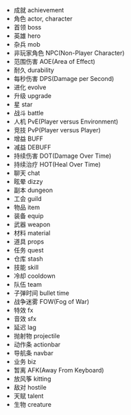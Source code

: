 * 成就 achievement
* 角色 actor, character
* 首领 boss
* 英雄 hero
* 杂兵 mob
* 非玩家角色 NPC(Non-Player Character)
* 范围伤害 AOE(Area of Effect)
* 耐久 durability
* 每秒伤害 DPS(Damage per Second)
* 进化 evolve
* 升级 upgrade
* 星 star
* 战斗 battle
* 人机 PvE(Player versus Environment)
* 竞技 PvP(Player versus Player)
* 增益 BUFF
* 减益 DEBUFF
* 持续伤害 DOT(Damage Over Time)
* 持续治疗 HOT(Heal Over Time)
* 聊天 chat
* 眩晕 dizzy
* 副本 dungeon
* 工会 guild
* 物品 item
* 装备 equip
* 武器 weapon
* 材料 material
* 道具 props
* 任务 quest
* 仓库 stash
* 技能 skill
* 冷却 cooldown
* 队伍 team
* 子弹时间 bullet time
* 战争迷雾 FOW(Fog of War)
* 特效 fx
* 音效 sfx
* 延迟 lag
* 抛射物 projectile
* 动作条 actionbar
* 导航条 navbar
* 业务 biz
* 暂离 AFK(Away From Keyboard)
* 放风筝 kitting
* 敌对 hostile
* 天赋 talent
* 生物 creature
